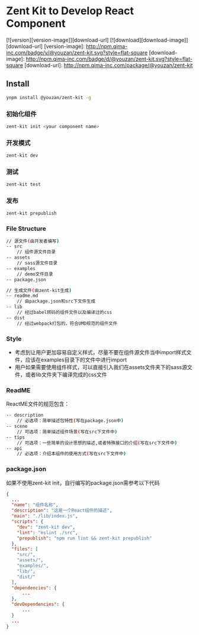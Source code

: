 # Zent Kit to Develop React Component

[![version][version-image]][download-url]
[![download][download-image]][download-url]
[version-image]: http://npm.qima-inc.com/badge/v/@youzan/zent-kit.svg?style=flat-square
[download-image]: http://npm.qima-inc.com/badge/d/@youzan/zent-kit.svg?style=flat-square
[download-url]: http://npm.qima-inc.com/package/@youzan/zent-kit

## Install

```bash
ynpm install @youzan/zent-kit -g
```

### 初始化组件

```bash
zent-kit init <your component name>
```

### 开发模式

```bash
zent-kit dev
```

### 测试

```bash
zent-kit test
```

### 发布

```bash
zent-kit prepublish
```

### File Structure

```bash
// 源文件(由开发者编写)
-- src
    // 组件源文件目录
-- assets
    // sass源文件目录
-- examples
    // demo文件目录
-- package.json

// 生成文件(由zent-kit生成)
-- readme.md
    // 由package.json和src下文件生成
-- lib
    // 经过babel转码的组件文件以及编译过的css
-- dist
    // 经过webpack打包的，符合UMD规范的组件文件
```

### Style

* 考虑到让用户更加容易自定义样式，尽量不要在组件源文件当中import样式文件，应该在examples目录下的文件中进行import
* 用户如果需要使用组件样式，可以直接引入我们在assets文件夹下的sass源文件，或者lib文件夹下编译完成的css文件

### ReadME

ReactME文件的规范包含：

```bash
-- description
    // 必选项：简单描述包特性(写在package.json中)
-- scene
    // 可选项：简单描述组件场景(写在src下文件中)
-- tips
    // 可选项：一些简单的设计思想的描述,或者特殊接口的介绍(写在src下文件中)
-- api
    // 必选项：介绍本组件的使用方式(写在src下文件中)
```

### package.json

如果不使用zent-kit init，自行编写的package.json需参考以下代码

```json
{
  ...
  "name": "组件名称",
  "description": "这是一个React组件的描述",
  "main": "./lib/index.js",
  "scripts": {
    "dev": "zent-kit dev",
    "lint": "eslint ./src",
    "prepublish": "npm run lint && zent-kit prepublish"
  },
  "files": [
    "src/",
    "assets/",
    "examples/",
    "lib/",
    "dist/"
  ],
  "dependencies": {
      ...
  },
  "devDependencies": {
      ...
  }
  ...
}
```
